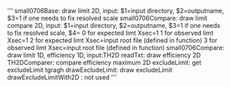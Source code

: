 
'''
small0706Base:  draw limit 2D, 
								 input: $1=input directory, $2=outputname, $3=1 if one needs to fix resolved scale
small0706Compare: draw limit compare 2D, 
										  input: $1=input directory[](array), $2=outputname, $3=1 if one needs to fix resolved scale, 
														$4= 0 for expected limt Xsec=1
																1 for observed limt Xsec=1
																2 for expected limt Xsec=input root file (defined in function)
																3 for observed limt Xsec=input root file (defined in function)
small0706Compare:  draw limit 1D, efficiency 1D,
											input:TH2D
readTxt: draw efficiency 2D
TH2DComparer: compare efficiency maximum 2D
excludeLimit: get excludeLimit tgragh
drawExcludeLimit: draw excludeLimit
drawExcludeLimitWith2D : not used
'''